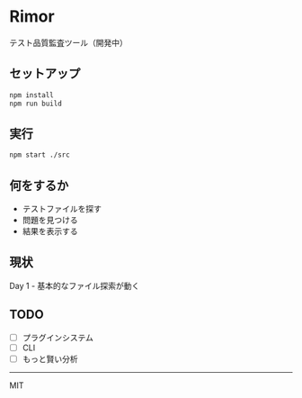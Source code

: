 # Rimor

テスト品質監査ツール（開発中）

## セットアップ

```bash
npm install
npm run build
```

## 実行

```bash
npm start ./src
```

## 何をするか

- テストファイルを探す
- 問題を見つける
- 結果を表示する

## 現状

Day 1 - 基本的なファイル探索が動く

## TODO

- [ ] プラグインシステム
- [ ] CLI
- [ ] もっと賢い分析

---

MIT